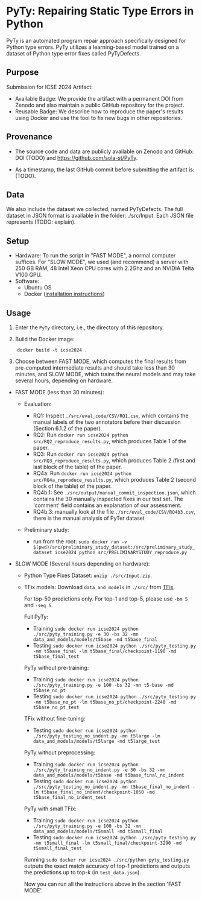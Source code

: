 # PyTy: Repairing Static Type Errors in Python
PyTy is an automated program repair approach specifically designed for Python type errors. PyTy utilizes a learning-based model trained on a dataset of Python type error fixes called PyTyDefects.

## Purpose
Submission for ICSE 2024 Artifact:
- Available Badge: We provide the artifact with a permanent DOI from Zenodo and also maintain a public GitHub repository for the project.
- Reusable Badge: We describe how to reproduce the paper's results using Docker and use the tool to fix new bugs in other repositories.

## Provenance
- The source code and data are publicly available on Zenodo and GitHub: DOI (TODO) and https://github.com/sola-st/PyTy.

- As a timestamp, the last GitHub commit before submitting the artifact is: (TODO).

## Data
We also include the dataset we collected, named PyTyDefects. The full dataset in JSON format is available in the folder: ./src/Input. Each JSON file represents (TODO: explain).

## Setup
- Hardware: To run the script in "FAST MODE", a normal computer suffices. For "SLOW MODE", we used (and recommend) a server with 250 GB RAM, 48 Intel Xeon CPU cores with 2.2Ghz and an NVIDIA Telta V100 GPU.
- Software: 
  - Ubuntu OS 
  - Docker ([installation instructions](https://docs.docker.com/engine/install/ubuntu/))

## Usage
1. Enter the `PyTy` directory, i.e., the directory of this repository.
 
2. Build the Docker image:
  ```
      docker build -t icse2024 .
  ```
3. Choose between FAST MODE, which computes the final results from pre-computed intermediate results and should take less than 30 minutes, and SLOW MODE, which trains the neural models and may take several hours, depending on hardware.
  - FAST MODE (less than 30 minutes):

    - Evaluation:
      - RQ1: Inspect `./src/eval_code/CSV/RQ1.csv`, which contains the manual labels of the two annotators before their discussion (Section 6.1.2 of the paper).
      - RQ2: Run `docker run icse2024 python src/RQ2_reproduce_results.py`, which produces Table 1 of the paper.
      - RQ3: Run `docker run icse2024 python src/RQ3_reproduce_results.py`, which produces Table 2 (first and last block of the table) of the paper.
      - RQ4a: Run `docker run icse2024 python src/RQ4a_reproduce_results.py`, which produces Table 2 (second block of the table) of the paper.
      - RQ4b.1: See `./src/output/manual_commit_inspection.json`, which contains the 30 manually inspected fixes in our test set. The 'comment' field contains an explanation of our assessment.
      - RQ4b.3: manually look at the file `./src/eval_code/CSV/RQ4b3.csv`, there is the manual analysis of PyTer dataset
  
    
    - Preliminary study:
      - run from the root: `sudo docker run -v $(pwd)/src/preliminary_study_dataset:/src/preliminary_study_dataset icse2024 python src/PRELIMINARYSTUDY_reproduce.py`
  

  - SLOW MODE (Several hours depending on hardware):
    - Python Type Fixes Dataset: `unzip ./src/Input.zip`.
    - TFix models: Download `data_and_models` in `./src/` from [TFix](https://github.com/eth-sri/TFix).
  
      For top-50 predictions only. For top-1 and top-5, please use `-bm 5` and `-seq 5`.
  
      Full PyTy:
      - Training
        `sudo docker run icse2024 python ./src/pyty_training.py -e 30 -bs 32 -mn data_and_models/models/t5base -md t5base_final`
      - Testing
        `sudo docker run icse2024 python ./src/pyty_testing.py -mn t5base_final -lm t5base_final/checkpoint-1190 -md t5base_final_test`
  
      PyTy without pre-training:
      - Training
      `sudo docker run icse2024 python ./src/pyty_training.py -e 100 -bs 32 -mn t5-base -md t5base_no_pt`
      - Testing
      `sudo docker run icse2024 python ./src/pyty_testing.py -mn t5base_no_pt -lm t5base_no_pt/checkpoint-2240 -md t5base_no_pt_test`
  
      TFix without fine-tuning:
      - Testing
      `sudo docker run icse2024 python ./src/pyty_testing_no_indent.py -mn t5large -lm data_and_models/models/t5large -md t5large_test`
  
      PyTy without preprocessing:
      - Training
      `sudo docker run icse2024 python ./src/pyty_training_no_indent.py -e 30 -bs 32 -mn data_and_models/models/t5base -md t5base_final_no_indent`
      - Testing
      `sudo docker run icse2024 python ./src/pyty_testing_no_indent.py -mn t5base_final_no_indent -lm t5base_final_no_indent/checkpoint-1050 -md t5base_final_no_indent_test`
  
      PyTy with small TFix:
      - Training
      `sudo docker run icse2024 python ./src/pyty_training.py -e 100 -bs 32 -mn data_and_models/models/t5small -md t5small_final`
      - Testing
      `sudo docker run icse2024 python ./src/pyty_testing.py -mn t5small_final -lm t5small_final/checkpoint-3290 -md t5small_final_test`
  
      Running `sudo docker run icse2024 ./src/python pyty_testing.py` outputs the exact match accuracy of top-1 predictions and outputs the predictions up to top-k (in `test_data.json`).
  
      Now you can run all the instructions above in the section 'FAST MODE'.
